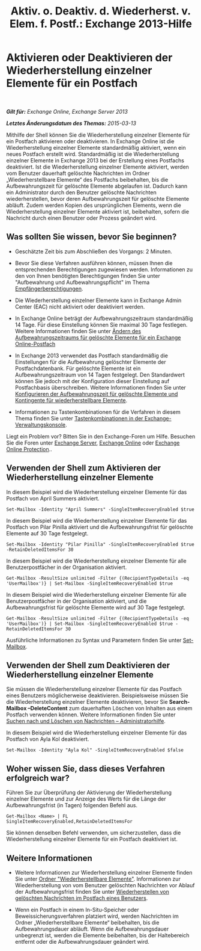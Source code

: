 ﻿---
title: 'Aktiv. o. Deaktiv. d. Wiederherst. v. Elem. f. Postf.: Exchange 2013-Hilfe'
TOCTitle: Aktivieren oder Deaktivieren der Wiederherstellung einzelner Elemente für ein Postfach
ms:assetid: 2e7f1bcd-8395-45ad-86ce-22868bd46af0
ms:mtpsurl: https://technet.microsoft.com/de-de/library/Ee633460(v=EXCHG.150)
ms:contentKeyID: 54651500
ms.date: 04/24/2018
mtps_version: v=EXCHG.150
ms.translationtype: HT
---

# Aktivieren oder Deaktivieren der Wiederherstellung einzelner Elemente für ein Postfach

 

_**Gilt für:** Exchange Online, Exchange Server 2013_

_**Letztes Änderungsdatum des Themas:** 2015-03-13_

Mithilfe der Shell können Sie die Wiederherstellung einzelner Elemente für ein Postfach aktivieren oder deaktivieren. In Exchange Online ist die Wiederherstellung einzelner Elemente standardmäßig aktiviert, wenn ein neues Postfach erstellt wird. Standardmäßig ist die Wiederherstellung einzelner Elemente in Exchange 2013 bei der Erstellung eines Postfachs deaktiviert. Ist die Wiederherstellung einzelner Elemente aktiviert, werden vom Benutzer dauerhaft gelöschte Nachrichten im Ordner „Wiederherstellbare Elemente“ des Postfachs beibehalten, bis die Aufbewahrungszeit für gelöschte Elemente abgelaufen ist. Dadurch kann ein Administrator durch den Benutzer gelöschte Nachrichten wiederherstellen, bevor deren Aufbewahrungszeit für gelöschte Elemente abläuft. Zudem werden Kopien des ursprünglichen Elements, wenn die Wiederherstellung einzelner Elemente aktiviert ist, beibehalten, sofern die Nachricht durch einen Benutzer oder Prozess geändert wird.

## Was sollten Sie wissen, bevor Sie beginnen?

  - Geschätzte Zeit bis zum Abschließen des Vorgangs: 2 Minuten.

  - Bevor Sie diese Verfahren ausführen können, müssen Ihnen die entsprechenden Berechtigungen zugewiesen werden. Informationen zu den von Ihnen benötigten Berechtigungen finden Sie unter "Aufbewahrung und Aufbewahrungspflicht" im Thema [Empfängerberechtigungen](recipients-permissions-exchange-2013-help.md).

  - Die Wiederherstellung einzelner Elemente kann in Exchange Admin Center (EAC) nicht aktiviert oder deaktiviert werden.

  - In Exchange Online beträgt der Aufbewahrungszeitraum standardmäßig 14 Tage. Für diese Einstellung können Sie maximal 30 Tage festlegen. Weitere Informationen finden Sie unter [Ändern des Aufbewahrungszeitraums für gelöschte Elemente für ein Exchange Online-Postfach](https://technet.microsoft.com/de-de/library/dn163584\(v=exchg.150\))

  - In Exchange 2013 verwendet das Postfach standardmäßig die Einstellungen für die Aufbewahrung gelöschter Elemente der Postfachdatenbank. Für gelöschte Elemente ist ein Aufbewahrungszeitraum von 14 Tagen festgelegt. Den Standardwert können Sie jedoch mit der Konfiguration dieser Einstellung auf Postfachbasis überschreiben. Weitere Informationen finden Sie unter [Konfigurieren der Aufbewahrungszeit für gelöschte Elemente und Kontingente für wiederherstellbare Elemente](configure-deleted-item-retention-and-recoverable-items-quotas-exchange-2013-help.md).

  - Informationen zu Tastenkombinationen für die Verfahren in diesem Thema finden Sie unter [Tastenkombinationen in der Exchange-Verwaltungskonsole](keyboard-shortcuts-in-the-exchange-admin-center-exchange-online-protection-help.md).

Liegt ein Problem vor? Bitten Sie in den Exchange-Foren um Hilfe. Besuchen Sie die Foren unter [Exchange Server](https://go.microsoft.com/fwlink/p/?linkid=60612), [Exchange Online](https://go.microsoft.com/fwlink/p/?linkid=267542) oder [Exchange Online Protection](https://go.microsoft.com/fwlink/p/?linkid=285351)..

## Verwenden der Shell zum Aktivieren der Wiederherstellung einzelner Elemente

In diesem Beispiel wird die Wiederherstellung einzelner Elemente für das Postfach von April Summers aktiviert.

    Set-Mailbox -Identity "April Summers" -SingleItemRecoveryEnabled $true

In diesem Beispiel wird die Wiederherstellung einzelner Elemente für das Postfach von Pilar Pinilla aktiviert und die Aufbewahrungsfrist für gelöschte Elemente auf 30 Tage festgelegt.

    Set-Mailbox -Identity "Pilar Pinilla" -SingleItemRecoveryEnabled $true -RetainDeletedItemsFor 30

In diesem Beispiel wird die Wiederherstellung einzelner Elemente für alle Benutzerpostfächer in der Organisation aktiviert.

    Get-Mailbox -ResultSize unlimited -Filter {(RecipientTypeDetails -eq 'UserMailbox')} | Set-Mailbox -SingleItemRecoveryEnabled $true

In diesem Beispiel wird die Wiederherstellung einzelner Elemente für alle Benutzerpostfächer in der Organisation aktiviert, und die Aufbewahrungsfrist für gelöschte Elemente wird auf 30 Tage festgelegt.

    Get-Mailbox -ResultSize unlimited -Filter {(RecipientTypeDetails -eq 'UserMailbox')} | Set-Mailbox -SingleItemRecoveryEnabled $true -RetainDeletedItemsFor 30

Ausführliche Informationen zu Syntax und Parametern finden Sie unter [Set-Mailbox](https://technet.microsoft.com/de-de/library/bb123981\(v=exchg.150\)).

## Verwenden der Shell zum Deaktivieren der Wiederherstellung einzelner Elemente

Sie müssen die Wiederherstellung einzelner Elemente für das Postfach eines Benutzers möglicherweise deaktivieren. Beispielsweise müssen Sie die Wiederherstellung einzelner Elemente deaktivieren, bevor Sie **Search-Mailbox –DeleteContent** zum dauerhaften Löschen von Inhalten aus einem Postfach verwenden können. Weitere Informationen finden Sie unter [Suchen nach und Löschen von Nachrichten – Administratorhilfe](search-for-and-delete-messages-admin-help-exchange-2013-help.md).

In diesem Beispiel wird die Wiederherstellung einzelner Elemente für das Postfach von Ayla Kol deaktiviert.

    Set-Mailbox -Identity "Ayla Kol" -SingleItemRecoveryEnabled $false

## Woher wissen Sie, dass dieses Verfahren erfolgreich war?

Führen Sie zur Überprüfung der Aktivierung der Wiederherstellung einzelner Elemente und zur Anzeige des Werts für die Länge der Aufbewahrungsfrist (in Tagen) folgenden Befehl aus.

    Get-Mailbox <Name> | FL SingleItemRecoveryEnabled,RetainDeletedItemsFor

Sie können denselben Befehl verwenden, um sicherzustellen, dass die Wiederherstellung einzelner Elemente für ein Postfach deaktiviert ist.

## Weitere Informationen

  - Weitere Informationen zur Wiederherstellung einzelner Elemente finden Sie unter [Ordner "Wiederherstellbare Elemente"](recoverable-items-folder-exchange-2013-help.md). Informationen zur Wiederherstellung von vom Benutzer gelöschten Nachrichten vor Ablauf der Aufbewahrungsfrist finden Sie unter [Wiederherstellen von gelöschten Nachrichten im Postfach eines Benutzers](https://technet.microsoft.com/de-de/library/Ff660637(v=EXCHG.150)).

  - Wenn ein Postfach in einem In-Situ-Speicher oder Beweissicherungsverfahren platziert wird, werden Nachrichten im Ordner „Wiederherstellbare Elemente“ beibehalten, bis die Aufbewahrungsdauer abläuft. Wenn die Aufbewahrungsdauer unbegrenzt ist, werden die Elemente beibehalten, bis der Haltebereich entfernt oder die Aufbewahrungsdauer geändert wird.

